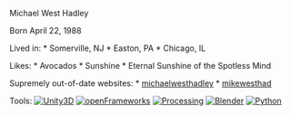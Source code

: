 Michael West Hadley

Born April 22, 1988

Lived in:
	* Somerville, NJ
	* Easton, PA
	* Chicago, IL

Likes:
	* Avocados
	* Sunshine
	* Eternal Sunshine of the Spotless Mind

Supremely out-of-date websites:
	* [michaelwesthadley](michaelwesthadley.wordpress.com)
	* [mikewesthad](http://mikewesthad.wordpress.com/)

Tools:
[![Unity3D](http://download.unity3d.com/webplayer/images/unity-icon-big.jpg)](http://unity3d.com/)
[![openFrameworks](http://openframeworks.cc/images/ofw-logo.png)](http://www.openframeworks.cc/)
[![Processing](
http://upload.wikimedia.org/wikipedia/commons/thumb/5/59/Processing_Logo_Clipped.svg/180px-Processing_Logo_Clipped.svg.png)](http://www.processing.org/)
[![Blender](http://download.blender.org/institute/BlenderDesktopLogo.png)](http://www.blender.org/)
[![Python](http://www.python.org/community/logos/python-logo.png)](http://www.python.org/)